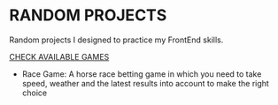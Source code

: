 # RANDOM PROJECTS

Random projects I designed to practice my FrontEnd skills.

[CHECK AVAILABLE GAMES](https://randomprojects-green.vercel.app/)

- Race Game: A horse race betting game in which you need to take speed, weather and the latest results into account to make the right choice
